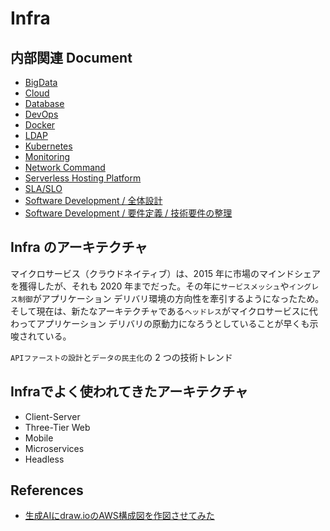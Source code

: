 # Infra

## 内部関連 Document

- [BigData](../big-data/README.md)
- [Cloud](../cloud/README.md)
- [Database](../database/README.md)
- [DevOps](../devops/README.md)
- [Docker](../docker/README.md)
- [LDAP](../ldap/README.md)
- [Kubernetes](../kubernetes/README.md)
- [Monitoring](../monitoring/README.md)
- [Network Command](../network-commands/README.md)
- [Serverless Hosting Platform](../serverless-hosting-platform/README.md)
- [SLA/SLO](../sla-slo/README.md)
- [Software Development / 全体設計](../software-development/1-entire-web-design.md)
- [Software Development / 要件定義 / 技術要件の整理](../software-development/2-technical-requirements.md)

## Infra のアーキテクチャ

マイクロサービス（クラウドネイティブ）は、2015 年に市場のマインドシェアを獲得したが、それも 2020 年までだった。その年に`サービスメッシュ`や`イングレス制御`がアプリケーション デリバリ環境の方向性を牽引するようになったため。そして現在は、新たなアーキテクチャである`ヘッドレス`がマイクロサービスに代わってアプリケーション デリバリの原動力になろうとしていることが早くも示唆されている。

`APIファーストの設計`と`データの民主化`の 2 つの技術トレンド

## Infraでよく使われてきたアーキテクチャ

- Client-Server
- Three-Tier Web
- Mobile
- Microservices
- Headless

## References

- [生成AIにdraw.ioのAWS構成図を作図させてみた](https://dev.classmethod.jp/articles/aws-drawio-genai/)

